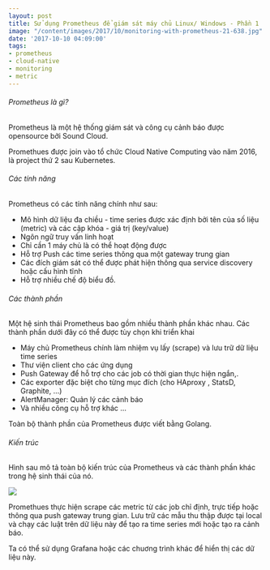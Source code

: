 ```yaml
---
layout: post
title: Sử dụng Prometheus để giám sát máy chủ Linux/ Windows - Phần 1
image: "/content/images/2017/10/monitoring-with-prometheus-21-638.jpg"
date: '2017-10-10 04:09:00'
tags:
- prometheus
- cloud-native
- monitoring
- metric
---
```


###### Prometheus là gì?
Prometheus là một hệ thống giám sát và công cụ cảnh báo được opensource bởi Sound Cloud. 

Promethues được join vào tổ chức Cloud Native Computing vào năm 2016, là project thứ 2 sau Kubernetes.
 
###### Các tính năng

Prometheus có các tính năng chính như sau:

- Mô hình dữ liệu đa chiều - time series được xác định bởi tên của số liệu (metric) và các cập khóa - giá trị (key/value)
- Ngôn ngữ truy vấn linh hoạt
- Chỉ cần 1 máy chủ là có thể hoạt động được
- Hỗ trợ Push các time series thông qua một gateway trung gian
- Các đích giám sát có thể được phát hiện thông qua service discovery hoặc cấu hình tĩnh
- Hỗ trợ nhiều chế độ biểu đồ. 
###### Các thành phần

Một hệ sinh thái Prometheus bao gồm nhiều thành phần khác nhau. Các thành phần dưới đây có thể được tùy chọn khi triển khai

- Máy chủ Prometheus chính làm nhiệm vụ lấy (scrape) và lưu trữ dữ liệu time series
- Thư viện client cho các ứng dụng
- Push Gateway để hỗ trợ cho các job có thời gian thực hiện ngắn,. 
- Các exporter đặc biệt cho từng mục đích (cho HAproxy , StatsD, Graphite, ...)
- AlertManager: Quản lý các cảnh báo
- Và nhiều công cụ hỗ trợ khác ...

Toàn bộ thành phần của Prometheus được viết bằng Golang. 

###### Kiến trúc

Hình sau mô tả toàn bộ kiến trúc của Prometheus và các thành phần khác trong hệ sinh thái của nó.

<img src="https://prometheus.io/assets/architecture.svg">

Promethues thực hiện scrape các metric từ các job chỉ định, trực tiếp hoặc thông qua push gateway trung gian. Lưu trữ các mẫu thu thập được tại local và chạy các luật trên dữ liệu này để tạo ra time series mới hoặc tạo ra cảnh báo. 

Ta có thể sử dụng Grafana hoặc các chuơng trình khác để hiển thị các dữ liệu này.
